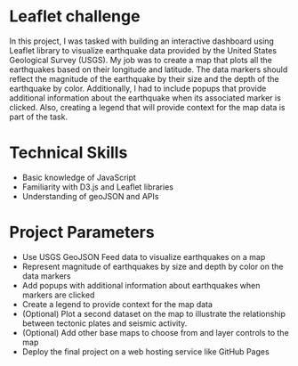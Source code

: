 # Leaflet challenge
In this project, I was tasked with building an interactive dashboard using Leaflet library to visualize earthquake data provided by the United States Geological Survey (USGS). My job was to create a map that plots all the earthquakes based on their longitude and latitude. The data markers should reflect the magnitude of the earthquake by their size and the depth of the earthquake by color. Additionally, I had to include popups that provide additional information about the earthquake when its associated marker is clicked. Also, creating a legend that will provide context for the map data is part of the task.

# Technical Skills
- Basic knowledge of JavaScript
- Familiarity with D3.js and Leaflet libraries
- Understanding of geoJSON and APIs

# Project Parameters
- Use USGS GeoJSON Feed data to visualize earthquakes on a map
- Represent magnitude of earthquakes by size and depth by color on the data markers
- Add popups with additional information about earthquakes when markers are clicked
- Create a legend to provide context for the map data
- (Optional) Plot a second dataset on the map to illustrate the relationship between tectonic plates and seismic activity.
- (Optional) Add other base maps to choose from and layer controls to the map
- Deploy the final project on a web hosting service like GitHub Pages
